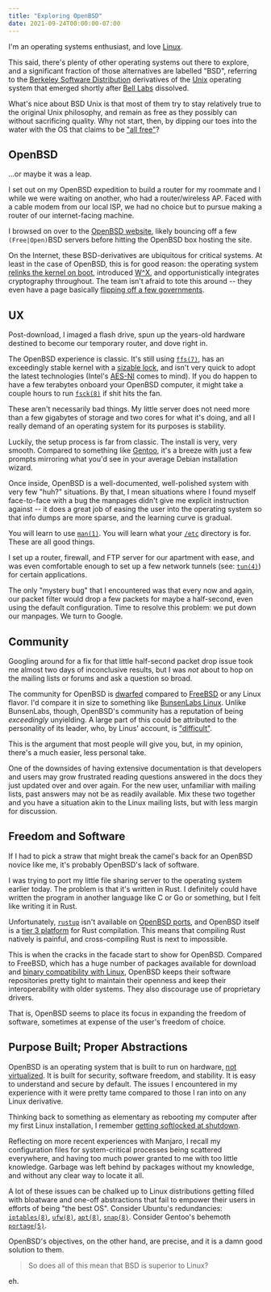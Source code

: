 ```yaml
---
title: "Exploring OpenBSD"
date: 2021-09-24T00:00:00-07:00
---
```


I'm an operating systems enthusiast, and love [Linux](https://www.linux.org/).

This said, there's plenty of other operating systems out there to explore, and
a significant fraction of those alternatives are labelled "BSD", referring to
the [Berkeley Software Distribution](https://en.wikipedia.org/wiki/Berkeley_Software_Distribution)
derivatives of the [Unix](https://en.wikipedia.org/wiki/Unix) operating system that
emerged shortly after [Bell Labs](https://en.wikipedia.org/wiki/Bell_Labs) dissolved.

What's nice about BSD Unix is that most of them try to stay relatively
true to the original Unix philosophy, and remain as free as they possibly
can without sacrificing quality. Why not start, then, by dipping our toes into the
water with the OS that claims to be ["all free"](https://www.openbsd.org/faq/faq1.html)?

## OpenBSD

...or maybe it was a leap.

I set out on my OpenBSD expedition to build a router for my roommate and I while
we were waiting on another, who had a router/wireless AP. Faced with a cable
modem from our local ISP, we had no choice but to pursue making a router of our
internet-facing machine.

I browsed on over to the [OpenBSD website](https://www.openbsd.org/), likely
bouncing off a few `(Free|Open)`BSD servers before hitting the OpenBSD box
hosting the site.

On the Internet, these BSD-derivatives are ubiquitous for critical systems. At least
in the case of OpenBSD, this is for good reason: the
operating system [relinks the kernel on boot](https://www.openbsd.org/faq/upgrade63.html),
introduced [W^X](https://en.wikipedia.org/wiki/W%5EX), and opportunistically integrates cryptography
throughout. The team isn't afraid to tote this around -- they even have a page
basically [flipping off a few governments](https://www.openbsd.org/crypto.html).

## UX

Post-download, I imaged a flash drive, spun up the years-old hardware destined
to become our temporary router, and dove right in.

The OpenBSD experience is classic. It's still using [`ffs(7)`](https://www.freebsd.org/cgi/man.cgi?query=ffs&sektion=7), has an
exceedingly stable kernel with a [sizable lock](https://en.wikipedia.org/wiki/Giant_lock),
and isn't very quick to adopt
the latest technologies (Intel's [AES-NI](https://www.intel.com/content/www/us/en/architecture-and-technology/advanced-encryption-standard-aes/data-protection-aes-general-technology.html) comes to mind). If you do happen
to have a few terabytes onboard your OpenBSD computer, it might take a couple
hours to run [`fsck(8)`](https://man.openbsd.org/fsck) if shit hits the fan.

These aren't necessarily bad things. My little server
does not need more than a few gigabytes of storage and two cores for what it's
doing, and all I really demand of an operating system for its purposes is stability.

Luckily, the setup process is far from classic. The install is very, very
smooth. Compared to something like [Gentoo](https://wiki.gentoo.org/), it's a breeze with just a few
prompts mirroring what you'd see in your average Debian installation wizard.

Once inside, OpenBSD is a well-documented, well-polished system with very few "huh?"
situations. By that, I mean situations where I found myself face-to-face with a
bug the manpages didn't give me explicit instruction against -- it does a great
job of easing the user into the operating system so that info dumps are more
sparse, and the learning curve is gradual.

You will learn to use [`man(1)`](https://man.openbsd.org/man.1).
You will learn what your [`/etc`](https://man.openbsd.org/hier) directory is for.
These are all good things.

I set up a router, firewall, and FTP server for our apartment with ease, and
was even comfortable enough to set up a few network tunnels (see: [`tun(4)`](https://man.openbsd.org/tun.4))
for certain applications.

The only "mystery bug" that I encountered was that every now and again, our packet
filter would drop a few packets for maybe a half-second, even using the default
configuration. Time to resolve this problem: we put down our manpages. We turn
to Google.

## Community

Googling around for a fix for that little half-second packet drop issue took
me almost two days of inconclusive results, but I was *not* about to hop on
the mailing lists or forums and ask a question so broad.

The community for OpenBSD is [dwarfed](https://distrowatch.com/table.php?distribution=freebsd) compared to [FreeBSD](https://www.freebsd.org/) or any Linux flavor.
I'd compare it in size to something like [BunsenLabs Linux](https://www.bunsenlabs.org/).
Unlike BunsenLabs, though, OpenBSD's community has a reputation of being *exceedingly* unyielding. A
large part of this could be attributed to the personality of its
leader, who, by Linus' account, is ["difficult"](https://www.forbes.com/2005/06/16/linux-bsd-unix-cz_dl_0616theo.html).

This is the argument that most people will give you, but, in my opinion,
there's a much easier, less personal take.

One of the downsides of having extensive documentation is that developers
and users may grow frustrated reading questions answered in the docs
they just updated over and over again. For the new user, unfamiliar with
mailing lists, past answers may not be as readily available. Mix these two
together and you have a situation akin to the Linux mailing lists, but with
less margin for discussion.

## Freedom and Software

If I had to pick a straw that might break the camel's back for an OpenBSD
novice like me, it's probably OpenBSD's lack of software.

I was trying to port my little file sharing server to the operating system
earlier today. The problem is that it's written in Rust. I definitely
could have written the program in another language like C or Go or something,
but I felt like writing it in Rust.

Unfortunately, [`rustup`](https://rustup.rs/) isn't available on [OpenBSD ports](https://openports.se/),
and OpenBSD itself is a [tier 3 platform](https://doc.rust-lang.org/nightly/rustc/platform-support.html#tier-3)
for Rust compilation. This means that compiling Rust natively is painful, and
cross-compiling Rust is next to impossible.

This is when the cracks in the facade start to show for OpenBSD. Compared
to FreeBSD, which has a huge number of packages available for download and
[binary compatibility with Linux](https://docs.freebsd.org/en/books/handbook/linuxemu/),
OpenBSD keeps their software repositories pretty tight
to maintain their openness and keep their interoperability with older systems.
They also discourage use of proprietary drivers.

That is, OpenBSD seems to place its focus in expanding the freedom of software,
sometimes at expense of the user's freedom of choice.

## Purpose Built; Proper Abstractions

OpenBSD is an operating system that is built to run on hardware,
[not virtualized](https://www.virtualbox.org/ticket/639).
It is built for security, software freedom, and stability. It is
easy to understand and secure by default. The issues I encountered in my experience
with it were pretty tame compared to those I ran into on any Linux derivative.

Thinking back to something as elementary as rebooting my computer after my first
Linux installation, I remember [getting softlocked at shutdown](https://unix.stackexchange.com/q/249654).

Reflecting on more recent experiences with Manjaro, I recall my configuration files
for system-critical processes being scattered everywhere, and having too much power
granted to me with too little knowledge. Garbage was left behind by packages without
my knowledge, and without any clear way to locate it all.

A lot of these issues can be chalked up to Linux distributions getting filled with bloatware
and one-off abstractions that fail to empower their users in efforts of being
"the best OS". Consider Ubuntu's redundancies: [`iptables(8)`](https://manpages.ubuntu.com/manpages/precise/en/man8/iptables.8.html), [`ufw(8)`](https://manpages.ubuntu.com/manpages/bionic/man8/ufw.8.html), [`apt(8)`](https://manpages.ubuntu.com/manpages/xenial/man8/apt.8.html), [`snap(8)`](https://manpages.ubuntu.com/manpages/impish/en/man8/snap.8.html). Consider Gentoo's behemoth [`portage(5)`](https://wiki.gentoo.org/wiki/Portage).

OpenBSD's objectives, on the other hand, are precise, and it is a damn good
solution to them.

> So does all of this mean that BSD is superior to Linux?

eh.
